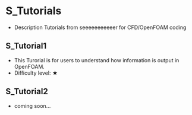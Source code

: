 # S_Tutorials

- Description
Tutorials from seeeeeeeeeeer for CFD/OpenFOAM coding

## S_Tutorial1
  - This Turorial is for users to understand how information is output in OpenFOAM.
  - Difficulty level: ★

## S_Tutorial2
  - coming soon...
